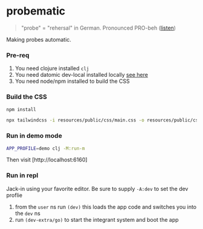 # probematic

> "probe" = "rehersal" in German. Pronounced PRO-beh ([listen](https://upload.wikimedia.org/wikipedia/commons/f/f9/De-probe.ogg))

Making probes automatic.


### Pre-req

1. You need clojure installed `clj`
2. You need datomic dev-local installed locally [see here](https://docs.datomic.com/cloud/dev-local.html)
3. You need node/npm installed to build the CSS

### Build the CSS

``` sh
npm install

npx tailwindcss -i resources/public/css/main.css -o resources/public/css/compiled/main.css
```

### Run in demo mode

``` sh
APP_PROFILE=demo clj -M:run-m
```

Then visit [http://localhost:6160]


### Run in repl

Jack-in using your favorite editor. Be sure to supply `-A:dev` to set the dev proflie

1. from the `user` ns run `(dev)`
   this loads the app code and switches you into the `dev` ns
2. run `(dev-extra/go)` to start the integrant system and boot the app
